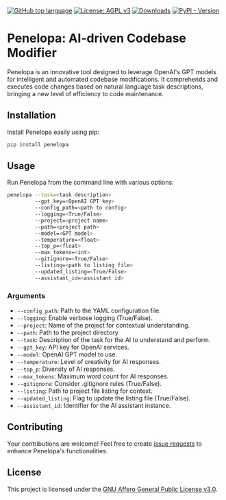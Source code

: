 [![GitHub top language](https://img.shields.io/github/languages/top/chigwell/penelopa)](https://github.com/chigwell/penelopa)
[![License: AGPL v3](https://img.shields.io/badge/License-AGPL%20v3-blue.svg)](https://www.gnu.org/licenses/agpl-3.0)
[![Downloads](https://static.pepy.tech/badge/penelopa)](https://pepy.tech/project/penelopa)
[![PyPI - Version](https://img.shields.io/pypi/v/penelopa?color=blue)](https://pypi.org/project/penelopa/)

# Penelopa: AI-driven Codebase Modifier

Penelopa is an innovative tool designed to leverage OpenAI's GPT models for intelligent and automated codebase modifications. It comprehends and executes code changes based on natural language task descriptions, bringing a new level of efficiency to code maintenance.

## Installation

Install Penelopa easily using pip:

```bash
pip install penelopa
```

## Usage

Run Penelopa from the command line with various options:

```bash
penelopa --task=<task description> 
         --gpt_key=<OpenAI GPT key>
         --config_path=<path to config> 
         --logging=<True/False> 
         --project=<project name> 
         --path=<project path> 
         --model=<GPT model> 
         --temperature=<float> 
         --top_p=<float> 
         --max_tokens=<int> 
         --gitignore=<True/False> 
         --listing=<path to listing file> 
         --updated_listing=<True/False> 
         --assistant_id=<assistant id>
```

### Arguments

- `--config_path`: Path to the YAML configuration file.
- `--logging`: Enable verbose logging (True/False).
- `--project`: Name of the project for contextual understanding.
- `--path`: Path to the project directory.
- `--task`: Description of the task for the AI to understand and perform.
- `--gpt_key`: API key for OpenAI services.
- `--model`: OpenAI GPT model to use.
- `--temperature`: Level of creativity for AI responses.
- `--top_p`: Diversity of AI responses.
- `--max_tokens`: Maximum word count for AI responses.
- `--gitignore`: Consider .gitignore rules (True/False).
- `--listing`: Path to project file listing for context.
- `--updated_listing`: Flag to update the listing file (True/False).
- `--assistant_id`: Identifier for the AI assistant instance.

## Contributing

Your contributions are welcome! Feel free to create [issue requests](https://github.com/chigwell/penelopa/issues) to enhance Penelopa's functionalities.

## License

This project is licensed under the [GNU Affero General Public License v3.0](https://www.gnu.org/licenses/agpl-3.0).
